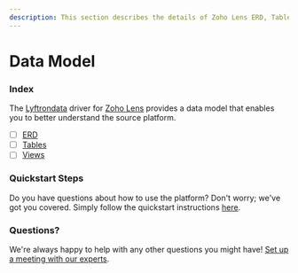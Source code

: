 ```yaml
---
description: This section describes the details of Zoho Lens ERD, Tables, and Views.
---
```


# Data Model

### Index

The  [Lyftrondata](https://www.lyftrondata.com/) driver for [Zoho Lens](https://www.lyftrondata.com/integration/commerce-analytics/zoho-lens/) provides a data model that enables you to better understand the source platform.

* [ ] [ERD](erd.md)
* [ ] [Tables](tables.md)
* [ ] [Views](views.md)

### Quickstart Steps

Do you have questions about how to use the platform? Don't worry; we've got you covered. Simply follow the quickstart instructions [here](../README.md).


### Questions? <a href="#questions" id="questions"></a>

We're always happy to help with any other questions you might have! [Set up a meeting with our experts](https://www.lyftrondata.com/book-a-meeting/).

